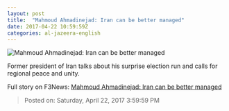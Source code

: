 ```yaml
---
layout: post
title:  "Mahmoud Ahmadinejad: Iran can be better managed"
date: 2017-04-22 10:59:59Z
categories: al-jazeera-english
---
```


![Mahmoud Ahmadinejad: Iran can be better managed](http://www.aljazeera.com/mritems/Images/2017/4/22/282e1b6e45de4e878a55792b37f54f43_18.jpg)

Former president of Iran talks about his surprise election run and calls for regional peace and unity.


Full story on F3News: [Mahmoud Ahmadinejad: Iran can be better managed](http://www.f3nws.com/n/W2GeaD)

> Posted on: Saturday, April 22, 2017 3:59:59 PM
